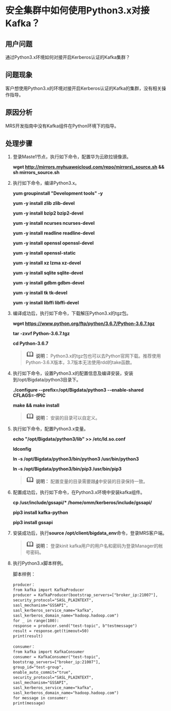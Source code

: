 # 安全集群中如何使用Python3.x对接Kafka？<a name="mrs_03_0045"></a>

## 用户问题<a name="section18305143583116"></a>

通过Python3.x环境如何对接开启Kerberos认证的Kafka集群？

## 问题现象<a name="section117424454313"></a>

客户想使用Python3.x的环境对接开启Kerberos认证的Kafka的集群，没有相关操作指导。

## 原因分析<a name="section1237061220324"></a>

MRS开发指南中没有Kafka组件在Python环境下的指导。

## 处理步骤<a name="section1296711131821"></a>

1.  登录Maste1节点，执行如下命令，配置华为云欧拉镜像源。

    **wget http://mirrors.myhuaweicloud.com/repo/mirrors\_source.sh && sh mirrors\_source.sh**

2.  执行如下命令，编译Python3.x。

    **yum groupinstall "Development tools" -y**

    **yum -y install zlib zlib-devel**

    **yum -y install bzip2 bzip2-devel**

    **yum -y install ncurses ncurses-devel**

    **yum -y install readline readline-devel**

    **yum -y install openssl openssl-devel**

    **yum -y install openssl-static**

    **yum -y install xz lzma xz-devel**

    **yum -y install sqlite sqlite-devel**

    **yum -y install gdbm gdbm-devel**

    **yum -y install tk tk-devel**

    **yum -y install libffi libffi-devel**

3.  编译成功后，执行如下命令，下载解压Python3.x的tgz包。

    **wget https://www.python.org/ftp/python/3.6.7/Python-3.6.7.tgz**

    **tar -zxvf Python-3.6.7.tgz**

    **cd Python-3.6.7**

    >![](public_sys-resources/icon-note.gif) **说明：** 
    >Python3.x的tgz包也可以去Python官网下载。推荐使用Python-3.6.X版本，3.7版本无法使用rdd的take函数。

4.  <a name="li14481457182514"></a>执行如下命令，设置Python3.x的配置信息及编译安装，安装到/opt/Bigdata/python3目录下。

    **./configure --prefix=/opt/Bigdata/python3 --enable-shared CFLAGS=-fPIC**

    **make && make install**

    >![](public_sys-resources/icon-note.gif) **说明：** 
    >安装的目录可以自定义。

5.  执行如下命令，配置Python3.x变量。

    **echo "/opt/Bigdata/python3/lib" \>\> /etc/ld.so.conf**

    **ldconfig**

    **ln -s /opt/Bigdata/python3/bin/python3 /usr/bin/python3**

    **ln -s /opt/Bigdata/python3/bin/pip3 /usr/bin/pip3**

    >![](public_sys-resources/icon-note.gif) **说明：** 
    >配置变量的目录需要跟[4](#li14481457182514)中安装的目录保持一致。

6.  配置成功后，执行如下命令，在Python3.x环境中安装kafka组件。

    **cp /usr/include/gssapi/\* /home/omm/kerberos/include/gssapi/**

    **pip3 install kafka-python**

    **pip3 install gssapi**

7.  安装成功后，执行**source /opt/client/bigdata\_env**命令，登录MRS客户端。

    >![](public_sys-resources/icon-note.gif) **说明：** 
    >登录kinit kafka用户的用户名和密码为登录Manager的帐号密码。

8.  执行Python3.x脚本样例。

    脚本样例：

    ```
    producer：
    from kafka import KafkaProducer
    producer = KafkaProducer(bootstrap_servers=["broker_ip:21007"],
    security_protocol="SASL_PLAINTEXT",
    sasl_mechanism="GSSAPI",
    sasl_kerberos_service_name="kafka",
    sasl_kerberos_domain_name="hadoop.hadoop.com")
    for _ in range(100):
    response = producer.send("test-topic", b"testmessage")
    result = response.get(timeout=50)
    print(result)
    
    consumer：
    from kafka import KafkaConsumer
    consumer = KafkaConsumer("test-topic",
    bootstrap_servers=["broker_ip:21007"],
    group_id="test-group",
    enable_auto_commit="true",
    security_protocol="SASL_PLAINTEXT",
    sasl_mechanism="GSSAPI",
    sasl_kerberos_service_name="kafka",
    sasl_kerberos_domain_name="hadoop.hadoop.com")
    for message in consumer:
    print(message)
    ```


